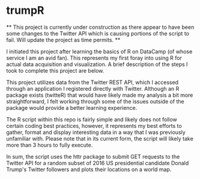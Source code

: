 # trumpR

** This project is currently under construction as there appear to have been some changes to the Twitter API which is causing portions of the script to fail. Will update the project as time permits. **

I initiated this project after learning the basics of R on DataCamp (of whose service I am an avid fan). This represents my first foray into using R for actual data acquisition and visualization. A brief description of the steps I took to complete this project are below. 

This project utilizes data from the Twitter REST API, which I accessed through an application I registered directly with Twitter. Although an R package exists (twitteR) that would have likely made my analysis a bit more straightforward, I felt working through some of the issues outside of the package would provide a better learning experience. 

The R script within this repo is fairly simple and likely does not follow certain coding best practices, however, it represents my best efforts to gather, format and display interesting data in a way that I was previously unfamiliar with. Please note that in its current form, the script will likely take more than 3 hours to fully execute.

In sum, the script uses the httr package to submit GET requests to the Twitter API for a random subset of 2016 US presidential candidate Donald Trump's Twitter followers and plots their locations on a world map.
